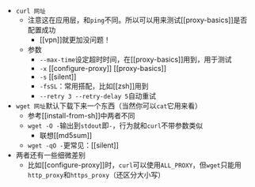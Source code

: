 - `curl 网址`
  - 注意这在应用层，和`ping`不同。所以可以用来测试[[proxy-basics]]是否配置成功
    - [[vpn]]就更加没问题！
  - 参数
    - `--max-time`设定超时时间，在[[proxy-basics]]用到，用于测试
    - `-x` [[configure-proxy]] [[proxy-basics]]
    - `-s` [[silent]]
    - `-fsSL`：常用搭配，比如[[zsh]]用到
    - `--retry 3 --retry-delay 5`自动重试
- `wget 网址`默认下载下来一个东西（当然你可以`cat`它用来看）
  - 参考[[install-from-sh]]中两者不同
  - `wget -O -`输出到`stdout`即`-`，行为就和`curl`不带参数类似
    - 联想[[md5sum]]
  - `wget -qO -`更常见：[[silent]]
- 两者还有一些细微差别
  - 比如[[configure-proxy]]时，`curl`可以使用`ALL_PROXY`，但`wget`只能用`http_proxy`和`https_proxy`（还区分大小写）